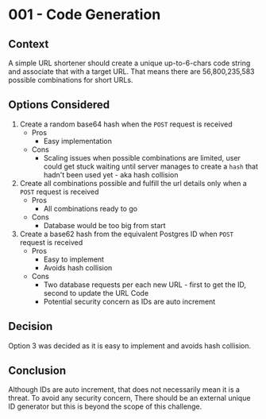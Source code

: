 # 001 - Code Generation

## Context

A simple URL shortener should create a unique up-to-6-chars code string and 
associate that with a target URL. That means there are 56,800,235,583
possible combinations for short URLs.

## Options Considered

1. Create a random base64 hash when the `POST` request is received
    * Pros
      * Easy implementation
    * Cons
      * Scaling issues when possible combinations are limited, user could 
        get stuck waiting until server manages to create a `hash` that 
        hadn't been used yet - aka hash collision
2. Create all combinations possible and fulfill the url details only when a `POST` request is received
    * Pros
      * All combinations ready to go
    * Cons
      * Database would be too big from start
3. Create a base62 hash from the equivalent Postgres ID when `POST` request is received
    * Pros
      * Easy to implement
      * Avoids hash collision 
    * Cons
      * Two database requests per each new URL - first to get the ID, second to update the URL Code
      * Potential security concern as IDs are auto increment

## Decision

Option 3 was decided as it is easy to implement and avoids hash collision.

## Conclusion

Although IDs are auto increment, that does not necessarily mean it is a threat. To avoid any security concern,
There should be an external unique ID generator but this is beyond the scope of this challenge.
